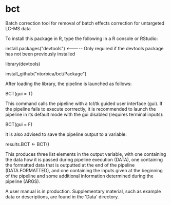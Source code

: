 # bct
Batch correction tool for removal of batch effects correction for untargeted LC-MS data


To install this package in R, type the following in a R console or RStudio:

install.packages("devtools") <----- Only required if the devtools package has not been previously installed

library(devtools)

install_github("ntorbica/bct/Package")


After loading the library, the pipeline is launched as follows:

BCT(gui = T)

This command calls the pipeline with a tcl/tk guided user interface (gui). If the pipeline fails to execute corrrectly, it is recommended to launch the pipeline in its default mode with the gui disabled (requires terminal inputs):

BCT(gui = F)

It is also advised to save the pipeline output to a variable:

results.BCT <- BCT()

This produces three list elements in the output variable, with one containing the data how it is passed during pipeline execution (DATA), one containing the formatted data that is outputted at the end of the pipeline (DATA.FORMATTED), and one containing the inputs given at the beginning of the pipeline and some additional information determined during the pipeline (ARGS).


A user manual is in production. Supplementary material, such as example data or descriptions, are found in the 'Data' directory.
